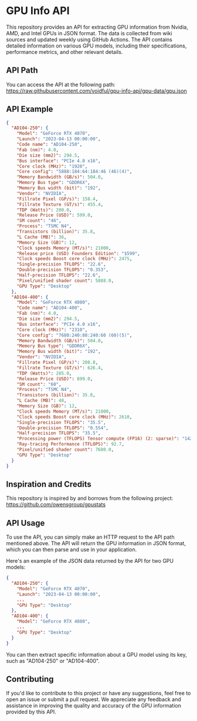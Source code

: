 # GPU Info API

This repository provides an API for extracting GPU information from Nvidia, AMD, and Intel GPUs in JSON format. The data
is collected from wiki sources and updated weekly using GitHub Actions. The API contains detailed information on various
GPU models, including their specifications, performance metrics, and other relevant details.

## API Path

You can access the API at the following path:
https://raw.githubusercontent.com/voidful/gpu-info-api/gpu-data/gpu.json

## API Example

```json
{
  "AD104-250": {
    "Model": "GeForce RTX 4070",
    "Launch": "2023-04-13 00:00:00",
    "Code name": "AD104-250",
    "Fab (nm)": 4.0,
    "Die size (mm2)": 294.5,
    "Bus interface": "PCIe 4.0 x16",
    "Core clock (MHz)": "1920",
    "Core config": "5888:184:64:184:46 (46)(4)",
    "Memory Bandwidth (GB/s)": 504.0,
    "Memory Bus type": "GDDR6X",
    "Memory Bus width (bit)": "192",
    "Vendor": "NVIDIA",
    "Fillrate Pixel (GP/s)": 158.4,
    "Fillrate Texture (GT/s)": 455.4,
    "TDP (Watts)": 200.0,
    "Release Price (USD)": 599.0,
    "SM count": "46",
    "Process": "TSMC N4",
    "Transistors (billion)": 35.8,
    "L Cache (MB)": 36,
    "Memory Size (GB)": 12,
    "Clock speeds Memory (MT/s)": 21000,
    "Release price (USD) Founders Edition": "$599",
    "Clock speeds Boost core clock (MHz)": 2475,
    "Single-precision TFLOPS": "22.6",
    "Double-precision TFLOPS": "0.353",
    "Half-precision TFLOPS": "22.6",
    "Pixel/unified shader count": 5888.0,
    "GPU Type": "Desktop"
  },
  "AD104-400": {
    "Model": "GeForce RTX 4080",
    "Code name": "AD104-400",
    "Fab (nm)": 4.0,
    "Die size (mm2)": 294.5,
    "Bus interface": "PCIe 4.0 x16",
    "Core clock (MHz)": "2310",
    "Core config": "7680:240:80:240:60 (60)(5)",
    "Memory Bandwidth (GB/s)": 504.0,
    "Memory Bus type": "GDDR6X",
    "Memory Bus width (bit)": "192",
    "Vendor": "NVIDIA",
    "Fillrate Pixel (GP/s)": 208.8,
    "Fillrate Texture (GT/s)": 626.4,
    "TDP (Watts)": 285.0,
    "Release Price (USD)": 899.0,
    "SM count": "60",
    "Process": "TSMC N4",
    "Transistors (billion)": 35.8,
    "L Cache (MB)": 48,
    "Memory Size (GB)": 12,
    "Clock speeds Memory (MT/s)": 21000,
    "Clock speeds Boost core clock (MHz)": 2610,
    "Single-precision TFLOPS": "35.5",
    "Double-precision TFLOPS": "0.554",
    "Half-precision TFLOPS": "35.5",
    "Processing power (TFLOPS) Tensor compute (FP16) (2: sparse)": "142 (284) 160 (321)",
    "Ray-tracing Performance (TFLOPS)": 92.7,
    "Pixel/unified shader count": 7680.0,
    "GPU Type": "Desktop"
  }
}
```

## Inspiration and Credits

This repository is inspired by and borrows from the following project: https://github.com/owensgroup/gpustats

## API Usage

To use the API, you can simply make an HTTP request to the API path mentioned above. The API will return the GPU
information in JSON format, which you can then parse and use in your application.

Here's an example of the JSON data returned by the API for two GPU models:

```json
{
  "AD104-250": {
    "Model": "GeForce RTX 4070",
    "Launch": "2023-04-13 00:00:00",
    ...
    "GPU Type": "Desktop"
  },
  "AD104-400": {
    "Model": "GeForce RTX 4080",
    ...
    "GPU Type": "Desktop"
  }
}
```

You can then extract specific information about a GPU model using its key, such as "AD104-250" or "AD104-400".

## Contributing

If you'd like to contribute to this project or have any suggestions, feel free to open an issue or submit a pull
request. We appreciate any feedback and assistance in improving the quality and accuracy of the GPU information provided
by this API.